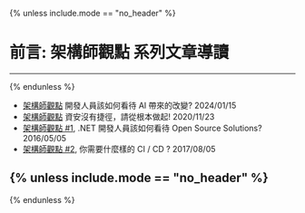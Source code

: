 {% unless include.mode == "no_header" %}
# 前言: 架構師觀點 系列文章導讀
-----
{% endunless %}

- [架構師觀點](/2024/01/15/archview-llm/) 開發人員該如何看待 AI 帶來的改變? 2024/01/15
- [架構師觀點](/2020/11/23/security-talk/) 資安沒有捷徑，請從根本做起! 2020/11/23
- [架構師觀點 #1](/2016/05/05/archview-net-open-source/), .NET 開發人員該如何看待 Open Source Solutions? 2016/05/05
- [架構師觀點 #2](/2017/08/05/what-cicd-do-you-need/), 你需要什麼樣的 CI / CD ? 2017/08/05

{% unless include.mode == "no_header" %}
-----
{% endunless %}